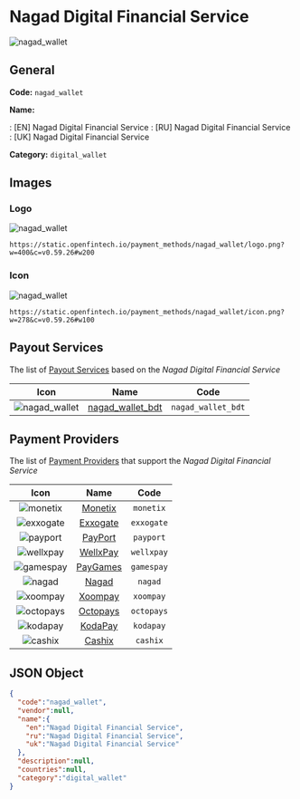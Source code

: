 
# Nagad Digital Financial Service 
![nagad_wallet](https://static.openfintech.io/payment_methods/nagad_wallet/logo.png?w=400&c=v0.59.26#w200)  

## General 
**Code:** `nagad_wallet` 
 
**Name:** 
 
:	[EN] Nagad Digital Financial Service 
:	[RU] Nagad Digital Financial Service 
:	[UK] Nagad Digital Financial Service 
 
**Category:** `digital_wallet` 
 

## Images 

### Logo 
![nagad_wallet](https://static.openfintech.io/payment_methods/nagad_wallet/logo.png?w=400&c=v0.59.26#w200)  

```
https://static.openfintech.io/payment_methods/nagad_wallet/logo.png?w=400&c=v0.59.26#w200
```  

### Icon 
![nagad_wallet](https://static.openfintech.io/payment_methods/nagad_wallet/icon.png?w=278&c=v0.59.26#w100)  

```
https://static.openfintech.io/payment_methods/nagad_wallet/icon.png?w=278&c=v0.59.26#w100
```  

## Payout Services 
 
The list of [Payout Services](/payout-services/) based on the _Nagad Digital Financial Service_ 

|Icon|Name|Code| 
|:---:|:---:|:---:| 
|![nagad_wallet](https://static.openfintech.io/payout_methods/nagad_wallet/icon.svg?w=278&c=v0.59.26#w40) |[nagad_wallet_bdt](/payout-services/nagad_wallet_bdt/)|`nagad_wallet_bdt`| 
 

## Payment Providers 
 
The list of [Payment Providers](/payment-providers/) that support the _Nagad Digital Financial Service_ 

|Icon|Name|Code| 
|:---:|:---:|:---:| 
|![monetix](https://static.openfintech.io/payment_providers/monetix/icon.png?w=278&c=v0.59.26#w100) |[Monetix](/payment-providers/monetix/)|`monetix`| 
|![exxogate](https://static.openfintech.io/payment_providers/exxogate/icon.svg?w=278&c=v0.59.26#w100) |[Exxogate](/payment-providers/exxogate/)|`exxogate`| 
|![payport](https://static.openfintech.io/payment_providers/payport/icon.svg?w=278&c=v0.59.26#w100) |[PayPort](/payment-providers/payport/)|`payport`| 
|![wellxpay](https://static.openfintech.io/payment_providers/wellxpay/icon.png?w=278&c=v0.59.26#w100) |[WellxPay](/payment-providers/wellxpay/)|`wellxpay`| 
|![gamespay](https://static.openfintech.io/payment_providers/gamespay/icon.svg?w=278&c=v0.59.26#w100) |[PayGames](/payment-providers/gamespay/)|`gamespay`| 
|![nagad](https://static.openfintech.io/payment_providers/nagad/icon.png?w=278&c=v0.59.26#w100) |[Nagad](/payment-providers/nagad/)|`nagad`| 
|![xoompay](https://static.openfintech.io/payment_providers/xoompay/icon.png?w=278&c=v0.59.26#w100) |[Xoompay](/payment-providers/xoompay/)|`xoompay`| 
|![octopays](https://static.openfintech.io/payment_providers/octopays/icon.svg?w=278&c=v0.59.26#w100) |[Octopays](/payment-providers/octopays/)|`octopays`| 
|![kodapay](https://static.openfintech.io/payment_providers/kodapay/icon.png?w=278&c=v0.59.26#w100) |[KodaPay](/payment-providers/kodapay/)|`kodapay`| 
|![cashix](https://static.openfintech.io/payment_providers/cashix/icon.png?w=278&c=v0.59.26#w100) |[Cashix](/payment-providers/cashix/)|`cashix`| 
 

## JSON Object 

```json
{
  "code":"nagad_wallet",
  "vendor":null,
  "name":{
    "en":"Nagad Digital Financial Service",
    "ru":"Nagad Digital Financial Service",
    "uk":"Nagad Digital Financial Service"
  },
  "description":null,
  "countries":null,
  "category":"digital_wallet"
}
```  

